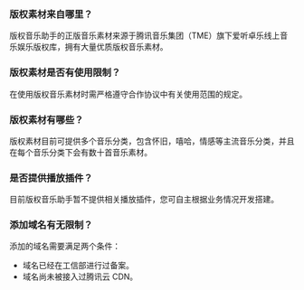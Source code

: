 ### 版权素材来自哪里？
版权音乐助手的正版音乐素材来源于腾讯音乐集团（TME）旗下爱听卓乐线上音乐娱乐版权库，拥有大量优质版权音乐素材。

### 版权素材是否有使用限制？
在使用版权音乐素材时需严格遵守合作协议中有关使用范围的规定。

### 版权素材有哪些？
版权素材目前可提供多个音乐分类，包含怀旧，嘻哈，情感等主流音乐分类，并且在每个音乐分类下会有数十首音乐素材。

### 是否提供播放插件？
目前版权音乐助手暂不提供相关播放插件，您可自主根据业务情况开发搭建。


### 添加域名有无限制？
添加的域名需要满足两个条件：
- 域名已经在工信部进行过备案。
- 域名尚未被接入过腾讯云 CDN。

